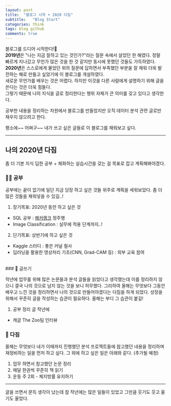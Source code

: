 ```yaml
---
layout: post
title:  "블로그 시작 + 2020 다짐"
subtitle:   "Blog Start"
categories: think
tags: blog github 
comments: true
---
```


블로그를 드디어 시작한다!🎉 <br>
**2019년**은 "나는 지금 잘하고 있는 것인가?"라는 질문 속에서 살았던 한 해였다. 정말 빠르게 지나갔고 무언가 많은 것을 한 것 같지만 동시에 못했던 것들도 가득하였다.  <br>
**2020년**은 스스로에게 물었던 위의 질문에 답하면서 부족했던 부분을 잘 채워 더욱 발전하는 해로 만들고 싶었기에 이 블로그를 개설하였다.   
새로운 무언가를 배우는 것은 어렵다. 하지만 이것을 다른 사람에게 설명하기 위해 글을 쓴다는 것은 더욱 힘들다.  <br>
그렇기 때문에 나의 지식을 글로 정리한다는 행위 자체가 큰 의미를 갖고 있다고 생각한다.

공부한 내용을 정리하는 차원에서 블로그를 만들었지만 오직 데이터 분석 관련 글로만 채우지 않으려고 한다.

평소에~~ 어쩌구~~ 내가 쓰고 싶은 글들로 이 블로그를 채워보고 싶다.

--------------------------------------------------------------
## 나의 2020년 다짐

좀 더 기본 지식 딥한 공부 + 체화하는 실습시간을 갖는 걸 목표로 잡고 계획해봐야겠다.

### 🖖🏻 공부
공부에는 끝이 없기에 일단 지금 당장 하고 싶은 것들 위주로 계획을 세워보았다. 좀 더 많은 것들을 채워넣을 수 있길..!

1. 장기목표: 2020년 동안 하고 싶은 것
  * SQL 공부 : [해커랭크](https://www.hackerrank.com/domains/sql) 정주행
  * Image Classification : 실무에 적용 단계까지..!
  
2. 단기목표: 상반기에 하고 싶은 것
  * Kaggle 스터디 : 좋은 커널 필사
  * 딥러닝을 활용한 영상처리 기초(CNN, Grad-CAM 등) : 외부 교육 참여

<br>
### 🔖 글쓰기

작년에 업무를 위해 많은 논문들과 분석 글들을 읽었다고 생각했는데 이를 정리하지 않으니 결국 나의 것으로 남지 않는 것을 보니 허무했다.
그리하여 올해는 무엇보다 그동안 배우고 느낀 것을 정리하면서 나의 것으로 만들어야겠다는 다짐을 하게 되었다.
성장을 위해서 꾸준히 글을 작성하는 습관이 필요하다. 올해는 부디 그 습관이 붙길!

1. 공부 정리 글
작년에 
  * 캐글 The Zoo팀 인터뷰
  

### 👣 다짐
올해는 무엇보다 내가 이때까지 진행했던 분석 프로젝트들에 참고했던 내용을 정리하며 재정비하는 일을 먼저 하고 싶다.
그 외에 하고 싶은 일은 아래와 같다. (추가될 예정)
1. 업무 하면서 참고했던 논문 정리
2. 매달 한권씩 꾸준히 책 읽기
3. 운동 주 2회 - 체지방률 유지하기

--------------------------------------------------------------

글을 쓰면서 문득 생각이 났는데 참 작년에는 많은 일들이 있었고 그만큼 웃기도 웃고 울기도 울었다.


